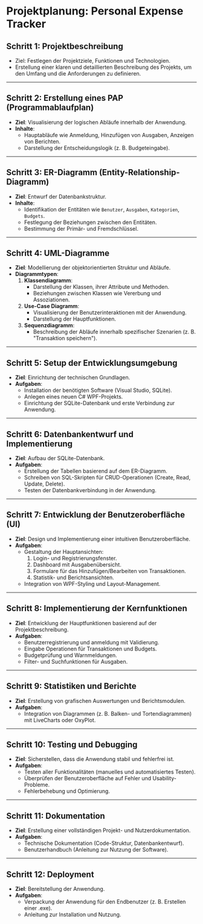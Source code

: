 # **Projektplanung: Personal Expense Tracker**

## **Schritt 1: Projektbeschreibung**
- Ziel: Festlegen der Projektziele, Funktionen und Technologien.
- Erstellung einer klaren und detaillierten Beschreibung des Projekts, um den Umfang und die Anforderungen zu definieren.

---

## **Schritt 2: Erstellung eines PAP (Programmablaufplan)**
- **Ziel**: Visualisierung der logischen Abläufe innerhalb der Anwendung.
- **Inhalte**:
  - Hauptabläufe wie Anmeldung, Hinzufügen von Ausgaben, Anzeigen von Berichten.
  - Darstellung der Entscheidungslogik (z. B. Budgeteingabe).

---

## **Schritt 3: ER-Diagramm (Entity-Relationship-Diagramm)**
- **Ziel**: Entwurf der Datenbankstruktur.
- **Inhalte**:
  - Identifikation der Entitäten wie `Benutzer`, `Ausgaben`, `Kategorien`, `Budgets`.
  - Festlegung der Beziehungen zwischen den Entitäten.
  - Bestimmung der Primär- und Fremdschlüssel.

---

## **Schritt 4: UML-Diagramme**
- **Ziel**: Modellierung der objektorientierten Struktur und Abläufe.
- **Diagrammtypen**:
  1. **Klassendiagramm**:
     - Darstellung der Klassen, ihrer Attribute und Methoden.
     - Beziehungen zwischen Klassen wie Vererbung und Assoziationen.
  2. **Use-Case Diagramm**:
     - Visualisierung der Benutzerinteraktionen mit der Anwendung.
     - Darstellung der Hauptfunktionen.
  3. **Sequenzdiagramm**:
     - Beschreibung der Abläufe innerhalb spezifischer Szenarien (z. B. "Transaktion speichern").

---

## **Schritt 5: Setup der Entwicklungsumgebung**
- **Ziel**: Einrichtung der technischen Grundlagen.
- **Aufgaben**:
  - Installation der benötigten Software (Visual Studio, SQLite).
  - Anlegen eines neuen C# WPF-Projekts.
  - Einrichtung der SQLite-Datenbank und erste Verbindung zur Anwendung.

---

## **Schritt 6: Datenbankentwurf und Implementierung**
- **Ziel**: Aufbau der SQLite-Datenbank.
- **Aufgaben**:
  - Erstellung der Tabellen basierend auf dem ER-Diagramm.
  - Schreiben von SQL-Skripten für CRUD-Operationen (Create, Read, Update, Delete).
  - Testen der Datenbankverbindung in der Anwendung.

---

## **Schritt 7: Entwicklung der Benutzeroberfläche (UI)**
- **Ziel**: Design und Implementierung einer intuitiven Benutzeroberfläche.
- **Aufgaben**:
  - Gestaltung der Hauptansichten:
    1. Login- und Registrierungsfenster.
    2. Dashboard mit Ausgabenübersicht.
    3. Formulare für das Hinzufügen/Bearbeiten von Transaktionen.
    4. Statistik- und Berichtsansichten.
  - Integration von WPF-Styling und Layout-Management.

---

## **Schritt 8: Implementierung der Kernfunktionen**
- **Ziel**: Entwicklung der Hauptfunktionen basierend auf der Projektbeschreibung.
- **Aufgaben**:
  - Benutzerregistrierung und anmeldung mit Validierung.
  - Eingabe Operationen für Transaktionen und Budgets.
  - Budgetprüfung und Warnmeldungen.
  - Filter- und Suchfunktionen für Ausgaben.

---

## **Schritt 9: Statistiken und Berichte**
- **Ziel**: Erstellung von grafischen Auswertungen und Berichtsmodulen.
- **Aufgaben**:
  - Integration von Diagrammen (z. B. Balken- und Tortendiagrammen) mit LiveCharts oder OxyPlot.

---

## **Schritt 10: Testing und Debugging**
- **Ziel**: Sicherstellen, dass die Anwendung stabil und fehlerfrei ist.
- **Aufgaben**:
  - Testen aller Funktionalitäten (manuelles und automatisiertes Testen).
  - Überprüfen der Benutzeroberfläche auf Fehler und Usability-Probleme.
  - Fehlerbehebung und Optimierung.

---

## **Schritt 11: Dokumentation**
- **Ziel**: Erstellung einer vollständigen Projekt- und Nutzerdokumentation.
- **Aufgaben**:
  - Technische Dokumentation (Code-Struktur, Datenbankentwurf).
  - Benutzerhandbuch (Anleitung zur Nutzung der Software).

---

## **Schritt 12: Deployment**
- **Ziel**: Bereitstellung der Anwendung.
- **Aufgaben**:
  - Verpackung der Anwendung für den Endbenutzer (z. B. Erstellen einer .exe).
  - Anleitung zur Installation und Nutzung.
